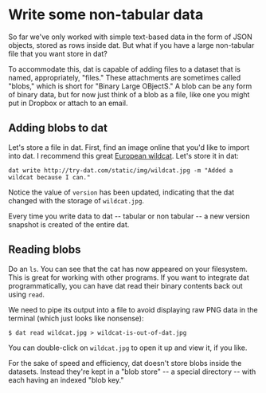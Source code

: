 # Write some non-tabular data

So far we've only worked with simple text-based data in the form of JSON objects, stored as rows inside dat. But what if you have a large non-tabular file that you want store in dat?

To accommodate this, dat is capable of adding files to a dataset that is named, appropriately, "files." These attachments are sometimes called "blobs," which is short for "Binary Large OBjectS." A blob can be any form of binary data, but for now just think of a blob as a file, like one you might put in Dropbox or attach to an email.

## Adding blobs to dat

Let's store a file in dat. First, find an image online that you'd like to import into dat. I recommend this great [European wildcat](http://try-dat.com/static/img/wildcat.jpg). Let's store it in dat:

```
dat write http://try-dat.com/static/img/wildcat.jpg -m "Added a wildcat because I can."
```

Notice the value of `version` has been updated, indicating that the dat changed with the storage of `wildcat.jpg`.

Every time you write data to dat -- tabular or non tabular -- a new version snapshot is created of the entire dat.

## Reading blobs

Do an `ls`. You can see that the cat has now appeared on your filesystem. This is great for working with other programs. If you want to integrate dat programmatically, you can have dat read their binary contents back out using `read`.

We need to pipe its output into a file to avoid displaying raw PNG data in the terminal (which just looks like nonsense):

```
$ dat read wildcat.jpg > wildcat-is-out-of-dat.jpg
```

You can double-click on `wildcat.jpg` to open it up and view it, if you like.

For the sake of speed and efficiency, dat doesn't store blobs inside the datasets. Instead they're kept in a "blob store" -- a special directory -- with each having an indexed "blob key."

